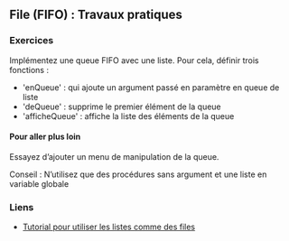 ## File (FIFO) :  Travaux pratiques

### Exercices

Implémentez une queue FIFO avec une liste. Pour cela, définir trois fonctions :
* 'enQueue' : qui ajoute un argument passé en paramètre en queue de liste
* 'deQueue' : supprime le premier élément de la queue
* 'afficheQueue' : affiche la liste des éléments de la queue

#### Pour aller plus loin

Essayez d’ajouter un menu de manipulation de la queue.

Conseil : N’utilisez que des procédures sans argument et une liste en variable globale

### Liens 

* [Tutorial pour utiliser les listes comme des files](https://docs.python.org/fr/3/tutorial/datastructures.html#using-lists-as-queues)